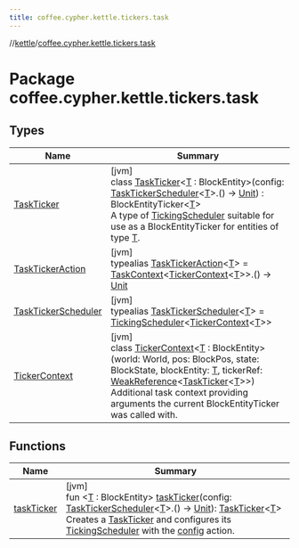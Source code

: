 ```yaml
---
title: coffee.cypher.kettle.tickers.task
---
```

//[kettle](../../index.html)/[coffee.cypher.kettle.tickers.task](index.html)



# Package coffee.cypher.kettle.tickers.task



## Types


| Name | Summary |
|---|---|
| [TaskTicker](-task-ticker/index.html) | [jvm]<br>class [TaskTicker](-task-ticker/index.html)&lt;[T](-task-ticker/index.html) : BlockEntity&gt;(config: [TaskTickerScheduler](index.html#-1067649280%2FClasslikes%2F863300109)&lt;[T](-task-ticker/index.html)&gt;.() -&gt; [Unit](https://kotlinlang.org/api/latest/jvm/stdlib/kotlin/-unit/index.html)) : BlockEntityTicker&lt;[T](-task-ticker/index.html)&gt; <br>A type of [TickingScheduler](../coffee.cypher.kettle.scheduler/-ticking-scheduler/index.html) suitable for use as a BlockEntityTicker for entities of type [T](-task-ticker/index.html). |
| [TaskTickerAction](index.html#107485137%2FClasslikes%2F863300109) | [jvm]<br>typealias [TaskTickerAction](index.html#107485137%2FClasslikes%2F863300109)&lt;[T](index.html#107485137%2FClasslikes%2F863300109)&gt; = [TaskContext](../coffee.cypher.kettle.scheduler/-task-context/index.html)&lt;[TickerContext](-ticker-context/index.html)&lt;[T](index.html#107485137%2FClasslikes%2F863300109)&gt;&gt;.() -&gt; [Unit](https://kotlinlang.org/api/latest/jvm/stdlib/kotlin/-unit/index.html) |
| [TaskTickerScheduler](index.html#-1067649280%2FClasslikes%2F863300109) | [jvm]<br>typealias [TaskTickerScheduler](index.html#-1067649280%2FClasslikes%2F863300109)&lt;[T](index.html#-1067649280%2FClasslikes%2F863300109)&gt; = [TickingScheduler](../coffee.cypher.kettle.scheduler/-ticking-scheduler/index.html)&lt;[TickerContext](-ticker-context/index.html)&lt;[T](index.html#-1067649280%2FClasslikes%2F863300109)&gt;&gt; |
| [TickerContext](-ticker-context/index.html) | [jvm]<br>class [TickerContext](-ticker-context/index.html)&lt;[T](-ticker-context/index.html) : BlockEntity&gt;(world: World, pos: BlockPos, state: BlockState, blockEntity: [T](-ticker-context/index.html), tickerRef: [WeakReference](https://docs.oracle.com/en/java/javase/17/docs/api/java.base/java/lang/ref/WeakReference.html)&lt;[TaskTicker](-task-ticker/index.html)&lt;[T](-ticker-context/index.html)&gt;&gt;)<br>Additional task context providing arguments the current BlockEntityTicker was called with. |


## Functions


| Name | Summary |
|---|---|
| [taskTicker](task-ticker.html) | [jvm]<br>fun &lt;[T](task-ticker.html) : BlockEntity&gt; [taskTicker](task-ticker.html)(config: [TaskTickerScheduler](index.html#-1067649280%2FClasslikes%2F863300109)&lt;[T](task-ticker.html)&gt;.() -&gt; [Unit](https://kotlinlang.org/api/latest/jvm/stdlib/kotlin/-unit/index.html)): [TaskTicker](-task-ticker/index.html)&lt;[T](task-ticker.html)&gt;<br>Creates a [TaskTicker](-task-ticker/index.html) and configures its [TickingScheduler](../coffee.cypher.kettle.scheduler/-ticking-scheduler/index.html) with the [config](task-ticker.html) action. |

